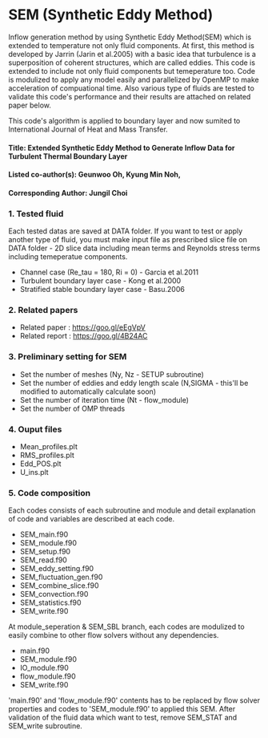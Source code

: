 # SEM (Synthetic Eddy Method)
Inflow generation method by using Synthetic Eddy Method(SEM) which is extended to temperature not only fluid components.
At first, this method is developed by Jarrin (Jarin et al.2005) with a basic idea that turbulence is a superposition of coherent structures, 
which are called eddies. This code is extended to include not only fluid components but temeperature too. 
Code is modulized to apply any model easily and parallelized by OpenMP to make acceleration of compuational time.
Also various type of fluids are tested to validate this code's performance and their results are attached on related paper below.

This code's algorithm is applied to boundary layer and now sumited to International Journal of Heat and Mass Transfer.

#### Title: Extended Synthetic Eddy Method to Generate Inflow Data for Turbulent Thermal Boundary Layer
#### Listed co-author(s): Geunwoo Oh, Kyung Min Noh,
#### Corresponding Author: Jungil Choi

### 1. Tested fluid 
Each tested datas are saved at DATA folder. 
If you want to test or apply another type of fluid, 
you must make input file as prescribed slice file on DATA folder - 2D slice data including mean terms and Reynolds stress terms including temeperatue components. 
  - Channel case (Re_tau = 180, Ri = 0) - Garcia et al.2011 
  - Turbulent boundary layer case - Kong et al.2000
  - Stratified stable boundary layer case - Basu.2006
  
### 2. Related papers  
  - Related paper : https://goo.gl/eEgVpV
  - Related report : https://goo.gl/4B24AC

### 3. Preliminary setting for SEM
  - Set the number of meshes (Ny, Nz - SETUP subroutine)
  - Set the number of eddies and eddy length scale (N,SIGMA - this'll be modified to automatically calculate soon)
  - Set the number of iteration time (Nt - flow_module)
  - Set the number of OMP threads
  
### 4. Ouput files
  - Mean_profiles.plt
  - RMS_profiles.plt
  - Edd_POS.plt
  - U_ins.plt
  
### 5. Code composition 
Each codes consists of each subroutine and module and detail explanation of code and variables are described at each code. 
  - SEM_main.f90
  - SEM_module.f90
  - SEM_setup.f90
  - SEM_read.f90
  - SEM_eddy_setting.f90
  - SEM_fluctuation_gen.f90
  - SEM_combine_slice.f90
  - SEM_convection.f90
  - SEM_statistics.f90
  - SEM_write.f90
  
  At module_seperation & SEM_SBL branch, each codes are modulized to easily combine to other flow solvers without any dependencies.
  - main.f90
  - SEM_module.f90
  - IO_module.f90
  - flow_module.f90
  - SEM_write.f90
    
'main.f90' and 'flow_module.f90' contents has to be replaced by flow solver properties and codes to 'SEM_module.f90' to applied this SEM.
After validation of the fluid data which want to test, remove SEM_STAT and SEM_write subroutine.
  
  
